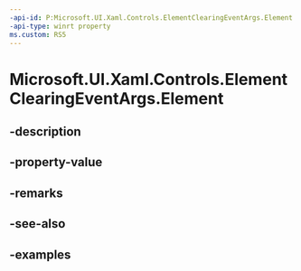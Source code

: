 ```yaml
---
-api-id: P:Microsoft.UI.Xaml.Controls.ElementClearingEventArgs.Element
-api-type: winrt property
ms.custom: RS5
---
```


<!-- Property syntax.
public UIElement Element { get; }
-->

# Microsoft.UI.Xaml.Controls.ElementClearingEventArgs.Element

## -description

## -property-value

## -remarks

## -see-also

## -examples

